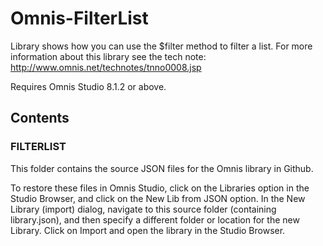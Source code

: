 # Omnis-FilterList
Library shows how you can use the $filter method to filter a list. For more information about this library see the tech note: http://www.omnis.net/technotes/tnno0008.jsp

Requires Omnis Studio 8.1.2 or above.

## Contents
### FILTERLIST
This folder contains the source JSON files for the Omnis library in Github. 

To restore these files in Omnis Studio, click on the Libraries option in the Studio Browser, and click on the New Lib from JSON option. In the New Library (import) dialog, navigate to this source folder (containing library.json), and then specify a different folder or location for the new Library. Click on Import and open the library in the Studio Browser. 
